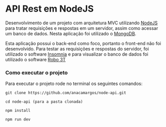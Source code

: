 # API Rest em NodeJS

Desenvolvimento de um projeto com arquitetura MVC utilizando [NodeJS](https://nodejs.org/en/) para tratar requisições e respostas em um servidor, assim como acessar um banco de dados. Nesta aplicação foi utilizado o [MongoDB](https://www.mongodb.com/).

Esta aplicação possui o back-end como foco, portanto o front-end não foi desenvolvido. Para testar as requisições e respostas do servidor, foi utilizado o software [Insomnia](https://insomnia.rest/) e para visualizar o banco de dados foi utilizado o software [Robo 3T](https://robomongo.org/)

### Como executar o projeto

Para executar o projeto rode no terminal os seguintes comandos:

````
git clone https://github.com/anacamargos/node-api.git

cd node-api (para a pasta clonada)

npm install

npm run dev
````

